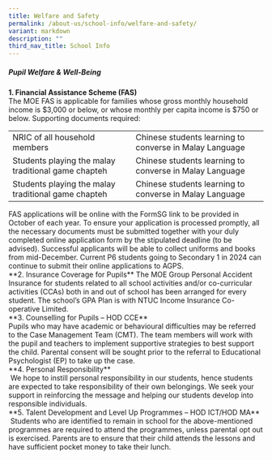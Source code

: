 ```yaml
---
title: Welfare and Safety
permalink: /about-us/school-info/welfare-and-safety/
variant: markdown
description: ""
third_nav_title: School Info
---
```

##### Pupil Welfare &amp; Well-Being&nbsp;

**1. Financial Assistance Scheme (FAS)**<br>
The MOE FAS is applicable for families whose gross monthly household income is $3,000 or below, or whose monthly per capita income is $750 or below.  Supporting documents required: <br>
<table><tbody>
<tr>
<td>NRIC of all household members </td>
<td>Chinese students learning to converse in Malay Language</td>
</tr>
<tr>
<td>Students playing the malay traditional game chapteh</td>
<td>Chinese students learning to converse in Malay Language</td>
</tr>
<tr>
<td>Students playing the malay traditional game chapteh</td>
<td>Chinese students learning to converse in Malay Language</td>
</tr>
</tbody></table>
FAS applications will be online with the FormSG link to be provided in October of each year.  To ensure your application is processed promptly, all the necessary documents must be submitted together with your duly completed online application form by the stipulated deadline (to be advised).  Successful applicants will be able to collect uniforms and books from mid-December. Current P6 students going to Secondary 1 in 2024 can continue to submit their online applications to AGPS.<br>   
**2. Insurance Coverage for Pupils**
The MOE Group Personal Accident Insurance for students related to all school activities and/or co-curricular activities (CCAs) both in and out of school has been arranged for every student. The school’s GPA Plan is with NTUC Income Insurance Co-operative Limited.<br>
**3. Counselling for Pupils – HOD CCE**<br>Pupils who may have academic or behavioural difficulties may be referred to the Case Management Team (CMT). The team members will work with the pupil and teachers to implement supportive strategies to best support the child. Parental consent will be sought prior to the referral to Educational Psychologist (EP) to take up the case.&nbsp;<br>
**4.  Personal Responsibility**<br>&nbsp;We hope to instill personal responsibility in our students, hence students are expected to take responsibility of their own belongings. We seek your support in reinforcing the message and helping our students develop into responsible individuals.&nbsp;<br>
**5. Talent Development and Level Up Programmes – HOD ICT/HOD MA**<br>&nbsp;Students who are identified to remain in school for the above-mentioned programmes are required to attend the programmes, unless parental opt out is exercised. Parents are to ensure that their child attends the lessons and have sufficient pocket money to take their lunch.